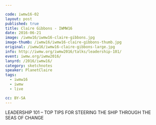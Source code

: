 ```yaml
---

code: iwmw16-02
layout: post
published: true
title: Claire Gibbons - IWMW16
date: 2016-06-21
image: /iwmw16/iwmw16-claire-gibbons.jpg
image-thumb: /iwmw16/iwmw16-claire-gibbons-thumb.jpg
original: /iwmw16/iwmw16-claire-gibbons-large.jpg
info: http://iwmw.org/iwmw2016/talks/leadership-101/
event: iwmw.org/iwmw2016/
lanyrd: /2016/iwmw16/
category: sketchnotes
speaker: PlanetClaire
tags:
  - iwmw16
  - iwmw
  - live

cc: BY-SA
---
```


LEADERSHIP 101 – TOP TIPS FOR STEERING THE SHIP THROUGH THE SEAS OF CHANGE
